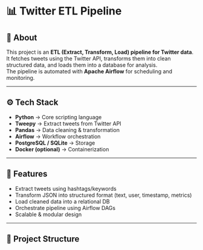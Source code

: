 # 📊 Twitter ETL Pipeline

## 📌 About
This project is an **ETL (Extract, Transform, Load) pipeline for Twitter data**.  
It fetches tweets using the Twitter API, transforms them into clean structured data, and loads them into a database for analysis.  
The pipeline is automated with **Apache Airflow** for scheduling and monitoring.

---

## ⚙️ Tech Stack
- **Python** → Core scripting language  
- **Tweepy** → Extract tweets from Twitter API  
- **Pandas** → Data cleaning & transformation  
- **Airflow** → Workflow orchestration  
- **PostgreSQL / SQLite** → Storage  
- **Docker (optional)** → Containerization  

---

## 🚀 Features
- Extract tweets using hashtags/keywords  
- Transform JSON into structured format (text, user, timestamp, metrics)  
- Load cleaned data into a relational DB  
- Orchestrate pipeline using Airflow DAGs  
- Scalable & modular design  

---

## 📂 Project Structure
